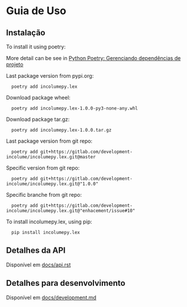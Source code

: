 # Guia de Uso
## Instalação

To install it using poetry:

More detail can be see in [Python Poetry: Gerenciando dependências de projeto](https://brito.blog.incolume.com.br/2022/01/python-poetry-gerenciando-dependencias.html)

Last package version from pypi.org:
```shell
  poetry add incolumepy.lex
```
Download package wheel:
```shell
  poetry add incolumepy.lex-1.0.0-py3-none-any.whl
```
Download package tar.gz:
```shell
  poetry add incolumepy.lex-1.0.0.tar.gz
```
Last package version from git repo:
```shell
  poetry add git+https://gitlab.com/development-incolume/incolumepy.lex.git@master
```
Specific version from git repo:
```shell
  poetry add git+https://gitlab.com/development-incolume/incolumepy.lex.git@"1.0.0"
```
Specific branche from git repo:
```shell
  poetry add git+https://gitlab.com/development-incolume/incolumepy.lex.git@"enhacement/issue#10"
```


To install incolumepy.lex, using pip:

```shell
  pip install incolumepy.lex
```

## Detalhes da API ##

Disponível em [docs/api.rst](api)


## Detalhes para desenvolvimento ##
Disponível em [docs/development.md](development)